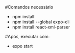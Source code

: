 #Comandos necessário

- npm install
- npm install --global expo-cli
- npm install react-xml-parser

#Após, executar com:

- expo start
